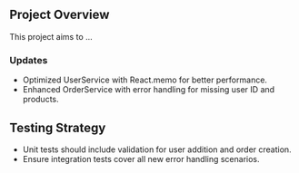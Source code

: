 ## Project Overview

This project aims to ...

### Updates
- Optimized UserService with React.memo for better performance.
- Enhanced OrderService with error handling for missing user ID and products.

## Testing Strategy
- Unit tests should include validation for user addition and order creation.
- Ensure integration tests cover all new error handling scenarios.
